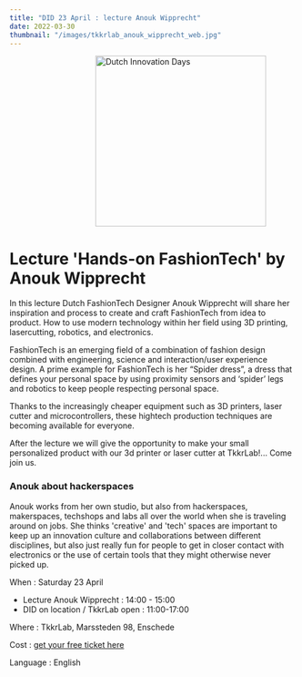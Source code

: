 ```yaml
---
title: "DID 23 April : lecture Anouk Wipprecht"
date: 2022-03-30
thumbnail: "/images/tkkrlab_anouk_wipprecht_web.jpg"
---
```


<img alt="Dutch Innovation Days" src="/images/tkkrlab_anouk_wipprecht_web.jpg" width="300px" height="300px" style="margin: 0 30%;">

# Lecture 'Hands-on FashionTech' by Anouk Wipprecht

In this lecture Dutch FashionTech Designer Anouk Wipprecht will share her inspiration and process to create and craft FashionTech from idea to product. How to use modern technology within her field using 3D printing, lasercutting, robotics, and electronics.

FashionTech is an emerging field of a combination of fashion design combined with engineering, science and interaction/user experience design. A prime example for FashionTech is her “Spider dress”, a dress that defines your personal space by using proximity sensors and ‘spider’ legs and robotics to keep people respecting personal space.

Thanks to the increasingly cheaper equipment such as 3D printers, laser cutter and microcontrollers, these hightech production techniques are becoming available for everyone.

After the lecture we will give the opportunity to make your small personalized product with our 3d printer or laser cutter at TkkrLab!... Come join us.


### Anouk about hackerspaces
Anouk works from her own studio, but also from hackerspaces, makerspaces, techshops and labs all over the world when she is traveling around on jobs. She thinks 'creative' and 'tech' spaces are important to keep up an innovation culture and collaborations between different disciplines, but also just really fun for people to get in closer contact with electronics or the use of certain tools that they might otherwise never picked up.


When : Saturday 23 April 

 * Lecture Anouk Wipprecht : 14:00 - 15:00
 * DID on location / TkkrLab open : 11:00-17:00

Where : TkkrLab, Marssteden 98, Enschede

Cost : [get your free ticket here](https://tickets.tkkrlab.space/TkkrLab/did22-anouk/)

Language : English